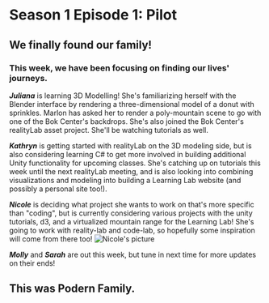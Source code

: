 # Season 1 Episode 1: Pilot

## We finally found our family! 

### This week, we have been focusing on finding our lives' journeys. 


***Juliana*** is learning 3D Modelling! She's familiarizing herself with the Blender interface by rendering a three-dimensional model of a donut with sprinkles. Marlon has asked her to render a poly-mountain scene to go with one of the Bok Center's backdrops. She's also joined the Bok Center's realityLab asset project. She'll be watching tutorials as well.

***Kathryn*** is getting started with realityLab on the 3D modeling side, but is also considering learning C# to get more involved in building additional Unity functionality for upcoming classes. She's catching up on tutorials this week until the next realityLab meeting, and is also looking into combining visualizations and modeling into building a Learning Lab website (and possibly a personal site too!). 


***Nicole*** is deciding what project she wants to work on that's more specific than "coding", but is currently considering various projects with the unity tutorials, d3, and a virtualized mountain range for the Learning Lab! She's going to work with reality-lab and code-lab, so hopefully some inspiration will come from there too!
![Nicole's picture](https://files.slack.com/files-pri/T0HTW3H0V-FNQN5TSHW/5d4b7086.jpg)

***Molly*** and ***Sarah*** are out this week, but tune in next time for more updates on their ends!


## This was Podern Family.




<!--stackedit_data:
eyJoaXN0b3J5IjpbLTE1MzcwNTgzMjUsLTE3MjI4NjEzMDUsOD
cyOTg3NDc2LC05MzMxNDgxNTEsLTU4MDU3ODEyMCwtNTc1NTIw
MzEsLTE2NTUwNDE3MTMsODQwODc3NTQ3LC0xNzg4MTkxNjA3LC
01NTc5MTY4NTAsMTc0NTc3Nzk4NSw0MzU4NTExOTgsMTU2OTYx
MywtMjEyMjYxNTM0NSwtMTIzMzEzOTk5NywxMzEwNjIyODg0LC
01OTU1NjY2OTIsLTE4NzE3MjQ5MDYsODY3NDM0OTExLDcyODIy
MDE0OV19
-->